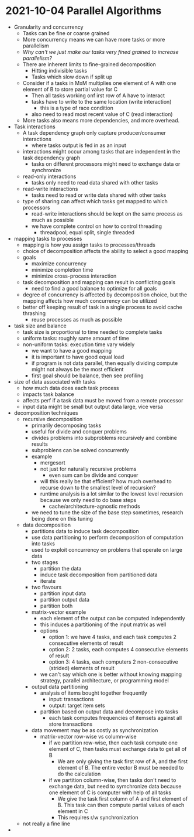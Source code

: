 # 2021-10-04 Parallel Algorithms

* Granularity and concurrency
  * Tasks can be fine or coarse grained
  * More concurrency means we can have more tasks or more parallelism
  * *Why can't we just make our tasks very fined grained to increase parallelism?*
  * There are inherent limits to fine-grained decomposition
    * Hitting indivisible tasks
    * Tasks which slow down if split up
  * Consider if a tasks in MxM multiplies one element of A with one element of B to store partial value for C
    * Then all tasks working onf irst row of A have to interact
    * tasks have to write to the same location (write interaction)
      * this is a type of race condition
    * also need to read most recent value of C (read interaction)
  * More tasks also means more dependencies, and more overhead.
* Task interactions
  * A task dependency graph only capture producer/consumer interactions
    * where tasks output is fed in as an input
  * interactions might occur among tasks that are independent in the task dependency graph
    * tasks on different processors might need to exchange data or synchronize
  * read-only interactions
    * tasks only need to read data shared with other tasks
  * read-write interactions
    * tasks need to read or write data shared with other tasks
  * type of sharing can affect which tasks get mapped to which processors
    * read-write interactions should be kept on the same process as much as possible
    * we have complete control on how to control threading
      * threadpool, equal split, single threaded
* mapping tasks to processes
  * mapping is how you assign tasks to processes/threads
  * choice of decomposition affects the ability to select a good mapping
  * goals
    * maximize concurrency
    * minimize completion time
    * minimize cross-process interaction
  * task decomposition and mapping can result in conflicting goals
    * need to find a good balance to optimize for all goals
  * degree of concurrency is affected by decomposition choice, but the mapping affects how much concurrency can be utilized
  * better off keeping result of task in a single process to avoid cache thrashing
    * reuse processes as much as possible
* task size and balance
  * task size is proportional to time needed to complete tasks
  * uniform tasks: roughly same amount of time
  * non-uniform tasks: execution time vary widely
    * we want to have a good mapping
    * it is important to have good equal load
    * if program is not data parallel, then equally dividing compute might not always be the most efficient
    * first goal should be balance, then see profiling
* size of data associated with tasks
  * how much data does each task process
  * impacts task balance
  * affects perf if a task data must be moved from a remote processor
  * input data might be small but output data large, vice versa
* decomposition techniques
  * recursive decomposition 
    * primarily decomposing tasks
    * useful for divide and conquer problems
    * divides problems into subproblems recursively and combine results
    * subproblens can be solved concurrently
    * example
      * mergesort
      * not just for naturally recursive problems
        * even sum can be divide and conquer
      * will this really be that efficient? how much overhead to recurse down to the smallest level of recursion?
      * runtime analysis is a lot similar to the lowest level recursion because we only need to do base steps
        * cache/architecture-agnostic methods
    * we need to tune the size of the base step sometimes, research being done on this tuning
  * data decomposition
    * partitions data to induce task decomposition
    * use data partitioning to perform decomposition of computation into tasks
    * used to exploit concurrency on problems that operate on large data
    * two stages
      * partition the data
      * induce task decomposition from partitioned data
      * iterate
    * two flavours
      * partition input data
      * partition output data
      * partition both
    * matrix-vector example
      * each element of the output can be computed independently
      * this induces a partitioning of the input matrix as well
      * options
        * option 1: we have 4 tasks, and each task computes 2 consecutive elements of result
        * option 2: 2 tasks, each computes 4 consecutive elements of result 
        * option 3: 4 tasks, each computers 2 non-consecutive (strided) elements of result
      * we can't say which one is better without knowing mapping strategy, parallel architecture, or programming model
    * output data partitioning
      * analysis of items bought together frequently
        * input: transactions
        * output: target item sets
      * partition based on output data and decompose into tasks
        * each task computes frequencies of itemsets against all store transactions
    * data movement may be as costly as synchronization
      * matrix-vector row-wise vs column-wise
        * if we partition row-wise, then each task compute one element of C, then tasks must exchange data to get all of B
          * We are only giving the task first row of A, and the first element of B. The entire vector  B must be needed to do the calculation
        * if we partition column-wise, then tasks don't need to exchange data, but need to symchronize data because one element of C is computer with help of all tasks
          * We give the task first column of A and first element of B. This task can then compute partial values of each element in C
          * This requires r/w synchronization 
  * not really a fine line
* 